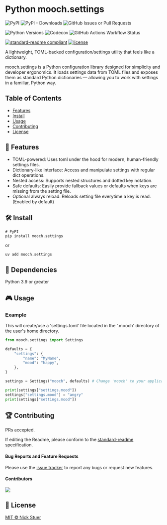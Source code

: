 # Python mooch.settings

![PyPI](https://img.shields.io/pypi/v/mooch.settings?label=mooch.settings)
![PyPI - Downloads](https://img.shields.io/pypi/dm/mooch.settings)
<img alt="GitHub Issues or Pull Requests" src="https://img.shields.io/github/issues/nickstuer/mooch.settings">

![Python Versions](https://img.shields.io/badge/python-3.9+-blue?logo=python)
![Codecov](https://img.shields.io/codecov/c/github/nickstuer/mooch.settings)
![GitHub Actions Workflow Status](https://img.shields.io/github/actions/workflow/status/nickstuer/mooch.settings/run_tests.yml)

[![standard-readme compliant](https://img.shields.io/badge/readme%20style-standard-brightgreen.svg?style=flat-square)](https://github.com/RichardLitt/standard-readme)
[![license](https://img.shields.io/github/license/nickstuer/mooch.settings.svg)](LICENSE)

A lightweight, TOML-backed configuration/settings utility that feels like a dictionary.

mooch.settings is a Python configuration library designed for simplicity and developer ergonomics. It loads settings data from TOML files and exposes them as standard Python dictionaries — allowing you to work with settings in a familiar, Python way.

## Table of Contents

- [Features](https://github.com/nickstuer/mooch.settings?tab=readme-ov-file#-features)
- [Install](https://github.com/nickstuer/mooch.settings?tab=readme-ov-file#-install)
- [Usage](https://github.com/nickstuer/mooch.settings?tab=readme-ov-file#-usage)
- [Contributing](https://github.com/nickstuer/mooch.settings?tab=readme-ov-file#-contributing)
- [License](https://github.com/nickstuer/mooch.settings?tab=readme-ov-file#-license)

## 📖 Features

 - TOML-powered: Uses toml under the hood for modern, human-friendly settings files.
 - Dictionary-like interface: Access and manipulate settings with regular dict operations.
 - Nested access: Supports nested structures and dotted key notation.
 - Safe defaults: Easily provide fallback values or defaults when keys are missing from the setting file.
 - Optional always reload: Reloads setting file everytime a key is read. (Enabled by default)


## 🛠 Install

```
# PyPI
pip install mooch.settings
```
or
```
uv add mooch.settings
```

##  📌 Dependencies
Python 3.9 or greater

## 🎮 Usage

### Example
This will create/use a 'settings.toml' file located in the '.mooch' directory of the user's home directory.
```python
from mooch.settings import Settings

defaults = {
    "settings": {
        "name": "MyName",
        "mood": "happy",
    },
}

settings = Settings("mooch", defaults) # Change 'mooch' to your application's name

print(settings["settings.mood"])
settings["settings.mood"] = "angry"
print(settings["settings.mood"])
```
## 🏆 Contributing

PRs accepted.

If editing the Readme, please conform to the [standard-readme](https://github.com/RichardLitt/standard-readme) specification.

#### Bug Reports and Feature Requests
Please use the [issue tracker](https://github.com/nickstuer/mooch.settings/issues) to report any bugs or request new features.

#### Contributors

<a href = "https://github.com/nickstuer/mooch.settings/graphs/contributors">
  <img src = "https://contrib.rocks/image?repo=nickstuer/mooch.settings"/>
</a>

## 📃 License

[MIT © Nick Stuer](LICENSE)